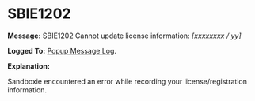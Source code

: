 # SBIE1202

**Message:** SBIE1202 Cannot update license information: _[xxxxxxxx / yy]_

**Logged To:** [Popup Message Log](PopupMessageLog.md).

**Explanation:**

Sandboxie encountered an error while recording your license/registration information.
